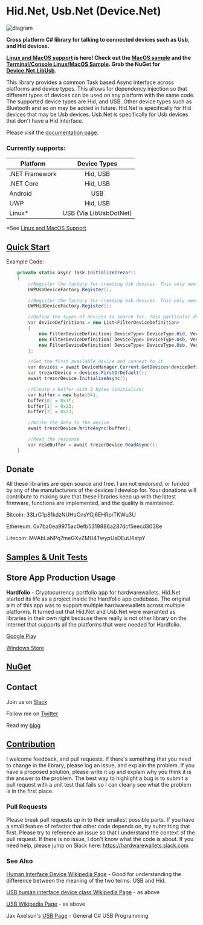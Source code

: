 # Hid.Net, Usb.Net (Device.Net)

![diagram](https://github.com/MelbourneDeveloper/Device.Net/blob/master/Diagram.png)

**Cross platform C# library for talking to connected devices such as Usb, and Hid devices.**

**[Linux and MacOS support](https://github.com/MelbourneDeveloper/Device.Net/wiki/Linux-and-MacOS-Support) is here! Check out the [MacOS sample](https://github.com/MelbourneDeveloper/Device.Net/tree/master/src/Device.Net.MacOSLibUsbSample) and the [Terminal/Console Linux/MacOS Sample](https://github.com/MelbourneDeveloper/Device.Net/tree/develop/src/Device.Net.LibUsbSample). Grab the NuGet for [Device.Net.LibUsb](https://www.nuget.org/packages/Device.Net.LibUsb/).**

This library provides a common Task based Async interface across platforms and device types. This allows for dependency injection so that different types of devices can be used on any platform with the same code. The supported device types are Hid, and USB. Other device types such as Bluetooth and so on may be added in future. Hid.Net is specifically for Hid devices that may be Usb devices. Usb.Net is specifically for Usb devices that don't have a Hid interface.

Please visit the [documentation page](https://github.com/MelbourneDeveloper/Device.Net/wiki).

### Currently supports:

| Platform | Device Types |
| ------------- |:-------------:|
| .NET Framework     | Hid, USB |
| .NET Core      | Hid, USB  |
| Android | USB |
| UWP | Hid, USB   |
| Linux* | USB (Via LibUsbDotNet)  |

*See [Linux and MacOS Support](https://github.com/MelbourneDeveloper/Device.Net/wiki/Linux-and-MacOS-Support)

## [Quick Start](https://github.com/MelbourneDeveloper/Device.Net/wiki/Quick-Start)

Example Code:
```cs
    private static async Task InitializeTrezor()
    {
        //Register the factory for creating Usb devices. This only needs to be done once.
        UWPUsbDeviceFactory.Register();

        //Register the factory for creating Usb devices. This only needs to be done once.
        UWPHidDeviceFactory.Register();

        //Define the types of devices to search for. This particular device can be connected to via USB, or Hid
        var deviceDefinitions = new List<FilterDeviceDefinition>
        {
            new FilterDeviceDefinition{ DeviceType= DeviceType.Hid, VendorId= 0x534C, ProductId=0x0001, Label="Trezor One Firmware 1.6.x" },
            new FilterDeviceDefinition{ DeviceType= DeviceType.Usb, VendorId= 0x1209, ProductId=0x53C1, Label="Trezor One Firmware 1.7.x" },
            new FilterDeviceDefinition{ DeviceType= DeviceType.Usb, VendorId= 0x1209, ProductId=0x53C0, Label="Model T" }
        };

        //Get the first available device and connect to it
        var devices = await DeviceManager.Current.GetDevices(deviceDefinitions);
        var trezorDevice = devices.FirstOrDefault();
        await trezorDevice.InitializeAsync();

        //Create a buffer with 3 bytes (initialize)
        var buffer = new byte[64];
        buffer[0] = 0x3f;
        buffer[1] = 0x23;
        buffer[2] = 0x23;

        //Write the data to the device
        await trezorDevice.WriteAsync(buffer);

        //Read the response
        var readBuffer = await trezorDevice.ReadAsync();
    }
```
## Donate

All these libraries are open source and free. I am not endorsed, or funded by any of the manufacturers of the devices I develop for. Your donations will contribute to making sure that these libraries keep up with the latest firmware, functions are implemented, and the quality is maintained.

Bitcoin: 33LrG1p81kdzNUHoCnsYGj6EHRprTKWu3U

Ethereum: 0x7ba0ea9975ac0efb5319886a287dcf5eecd3038e

Litecoin: MVAbLaNPq7meGXvZMU4TwypUsDEuU6stpY

## [Samples & Unit Tests](https://github.com/MelbourneDeveloper/Device.Net/wiki/Samples-and-Unit-Tests)

## Store App Production Usage

**Hardfolio** - Cryptocurrency portfolio app for hardwarewallets. Hid.Net started its life as a project inside the Hardfolio app codebase. The original aim of this app was to support multiple hardwarewallets across multiple platforms. It turned out that Hid.Net and Usb.Net were warranted as libraries in their own right because there really is not other library on the internet that supports all the platforms that were needed for Hardfolio.

[Google Play](https://play.google.com/store/apps/details?id=com.Hardfolio)

[Windows Store](https://www.microsoft.com/en-au/p/hardfolio/9p8xx70n5d2j)

## [NuGet](https://github.com/MelbourneDeveloper/Device.Net/wiki/NuGet)

## Contact

Join us on [Slack](https://hardwarewallets.slack.com)

Follow me on [Twitter](https://twitter.com/HardfolioApp)

Read my [blog](https://christianfindlay.wordpress.com)

## [Contribution](https://github.com/MelbourneDeveloper/Device.Net/blob/master/CONTRIBUTING.md)

I welcome feedback, and pull requests. If there's something that you need to change in the library, please log an issue, and explain the problem. If you have a proposed solution, please write it up and explain why you think it is the answer to the problem. The best way to highlight a bug is to submit a pull request with a unit test that fails so I can clearly see what the problem is in the first place.

### Pull Requests

Please break pull requests up in to their smallest possible parts. If you have a small feature of refactor that other code depends on, try submitting that first. Please try to reference an issue so that I understand the context of the pull request. If there is no issue, I don't know what the code is about. If you need help, please jump on Slack here: https://hardwarewallets.slack.com

### See Also

[Human Interface Device Wikipedia Page](https://en.wikipedia.org/wiki/Human_interface_device) - Good for understanding the difference between the meaning of the two terms: USB and Hid.

[USB human interface device class Wikipedia Page](https://en.wikipedia.org/wiki/USB_human_interface_device_class) - as above

[USB Wikipedia Page](https://en.wikipedia.org/wiki/USB) - as above

Jax Axelson's [USB Page](http://janaxelson.com/usb.htm) - General C# USB Programming

